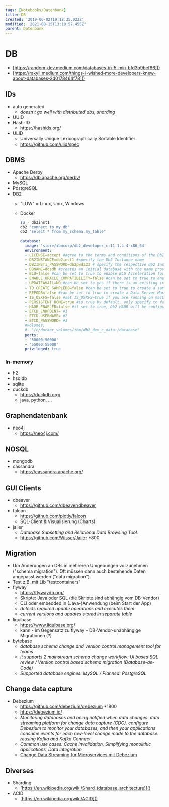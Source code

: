 ```yaml
---
tags: [Notebooks/Datenbank]
title: DB
created: '2019-06-02T19:18:35.022Z'
modified: '2021-08-15T13:10:57.455Z'
parent: Datenbank
---
```


# DB
- [https://random-dev.medium.com/databases-in-5-min-bfd3b9bef86]()
- [https://rakyll.medium.com/things-i-wished-more-developers-knew-about-databases-2d0178464f78]()

## IDs
- auto generated
  - *doesn't go well with distributed dbs, sharding*
- UUID
- Hash-ID
  - https://hashids.org/
- ULID
  - Universally Unique Lexicographically Sortable Identifier
  - https://github.com/ulid/spec


## DBMS
- Apache Derby
  - https://db.apache.org/derby/
- MySQL
- PostgreSQL
- DB2
  - "LUW" = Linux, Unix, Windows
  - Docker

    ```sh
    su - db2inst1
    db2 "connect to my_db"
    db2 "select * from my_schema.my_table"
    ```

    ```yml
    database:
      image: 'store/ibmcorp/db2_developer_c:11.1.4.4-x86_64'
      environment:
      - LICENSE=accept #agree to the terms and conditions of the Db2 software contained in this image
      - DB2INSTANCE=db2inst1 #specify the Db2 Instance name
      - DB2INST1_PASSWORD=db2pwd123 # specify the respective Db2 Instance Password
      - DBNAME=ddsdb #creates an initial database with the name provided or leave empty if no database is needed
      - BLU=false #can be set to true to enable BLU Acceleration for instance
      - ENABLE_ORACLE_COMPATIBILITY=false #can be set to true to enable Oracle Compatibility on the instance
      - UPDATEAVAIL=NO #can be set to yes if there is an existing instance and running a new container with a higher Db2 level. Will be deprecated on next release
      - TO_CREATE_SAMPLEDB=false #can be set to true to create a sample (pre-populated) database
      - REPODB=false #can be set to true to create a Data Server Manager repository database
      - IS_OSXFS=false #set IS_OSXFS=true if you are running on macOS
      - PERSISTENT_HOME=true #is true by default, only specify to false if you are running Docker for Windows
      - HADR_ENABLED=false #if set to true, Db2 HADR will be configured. The following three env variables depend on HADR_ENABLED to be true
      - ETCD_ENDPOINT= #1
      - ETCD_USERNAME= #2
      - ETCD_PASSWORD= #3
      #volumes:
      #- "/c/docker_volumes/ibm/db2_dev_c_data:/database"
      ports:
      - '50000:50000'
      - '55000:55000'
      privileged: true
    ```

### In-memory
- h2
- hsqldb
- sqlite
- duckdb
  - https://duckdb.org/
  - java, python, ...


## Graphendatenbank
- neo4j
  - https://neo4j.com/


## NOSQL
- mongodb
- cassandra
  - https://cassandra.apache.org/
  

## GUI Clients
- dbeaver
  - https://github.com/dbeaver/dbeaver
- falcon
  - https://github.com/plotly/falcon
  - SQL-Client & Visualisierung (Charts)
- jailer
  - *Database Subsetting and Relational Data Browsing Tool.*
  - https://github.com/Wisser/Jailer *800


## Migration
- Um Änderungen an DBs in mehreren Umgebungen vorzunehmen ("schema migration"). Oft müssen dann auch bestehende Daten angepasst werden ("data migration").
- Test z.B. mit Lib "testcontainers"
- flyway
  - https://flywaydb.org/
  - Skripte: Java oder SQL (die Skripte sind abhängig vom DB-Vendor)
  - CLI oder embedded in (Java-)Anwendung  (beim Start der App)
  - *detects required update operations and executes them*
  - *current versions and updates stored in separate table*
- liquibase
  - https://www.liquibase.org/
  - kann - im Gegensatz zu flyway - DB-Vendor-unabhängige Migrationen (?)
- bytebase
  - *database schema change and version control management tool for teams*
  - *it supports 2 mainstream schema change workflow: UI based SQL review / Version control based schema migration (Database-as-Code)*
  - *Supported database engines: MySQL / Planned: PostgreSQL*


## Change data capture
- Debezium
  - https://github.com/debezium/debezium *1800
  - https://debezium.io/
  - *Monitoring databases and being notified when data changes. data streaming platform for change data capture (CDC). configure Debezium to monitor your databases, and then your applications consume events for each row-level change made to the database. reusing Kafka and Kafka Connect.*
  - *Common use cases: Cache invalidation, Simplifying monolithic applications, Data integration*
  - [Change Data Streaming für Microservices mit Debezium](@attachment/Praesentationen/2019-nn-gunnar_morling-change_data_streaming_fuer_microservices_mit_debezium-praesentation.pdf)


## Diverses
- Sharding
  - [https://en.wikipedia.org/wiki/Shard_(database_architecture)]()
- ACID
  - [https://en.wikipedia.org/wiki/ACID]()
